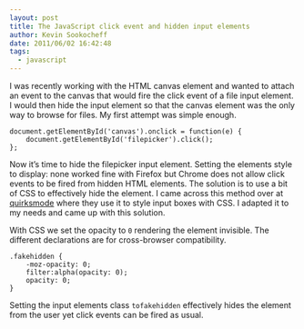 ```yaml
---
layout: post
title: The JavaScript click event and hidden input elements
author: Kevin Sookocheff
date: 2011/06/02 16:42:48
tags:
  - javascript
---
```


I was recently working with the HTML canvas element and wanted to attach an event to the canvas that would fire the click event of a file input element. I would then hide the input element so that the canvas element was the only way to browse for files. My first attempt was simple enough.

    document.getElementById('canvas').onclick = function(e) {
        document.getElementById('filepicker').click();
    };

Now it’s time to hide the filepicker input element. Setting the elements style to display: none worked fine with Firefox but Chrome does not allow click events to be fired from hidden HTML elements. The solution is to use a bit of CSS to effectively hide the element. I came across this method over at [quirksmode][1] where they use it to style input boxes with CSS. I adapted it to my needs and came up with this solution.

 [1]: http://www.quirksmode.org/dom/inputfile.html

With CSS we set the opacity to `0` rendering the element invisible. The different declarations are for cross-browser compatibility.

    .fakehidden {
        -moz-opacity: 0;
        filter:alpha(opacity: 0);
        opacity: 0;
    }

Setting the input elements class `tofakehidden` effectively hides the element from the user yet click events can be fired as usual.
